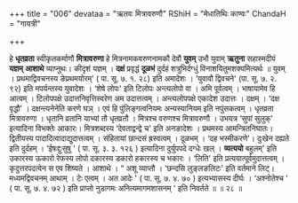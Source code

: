 +++
title = "006"
devataa = "ऋतवः मित्रावरुणौ"
RShiH = "मेधातिथिः काण्वः"
ChandaH = "गायत्री"

+++


हे **धृतव्रता** स्वीकृतकर्माणौ **मित्रावरुणा** हे मित्रनामकवरुणनामकौ देवौ **युवम्** उभौ युवाम् **ऋतुना** सहास्मदीयं **यज्ञम्** **आशाथे** व्याप्नुथः। कीदृशं यज्ञम् । **दक्षं** प्रवृद्धं **दूळभं** दुर्दहं शत्रुभिर्दग्धुं विनाशयितुमशक्यमित्यर्थः ॥ युवम् । प्रथमाद्विवचनस्य ङेप्रथमयोरम्' ( पा. सू. ७. १. २८) इति अमादेशः । ‘युवावौ द्विवचने' (पा. सू. ७. २. ९२) इति मपर्यन्तस्य युवादेशः । ‘शेषे लोपः' इति टिलोपः अन्त्यलोपो वा । अमि पूर्वत्वम् । भाषायामेव हि आत्वम् । टिलोपपक्षे उदात्तनिवृत्तिस्वरेण अम उदात्तत्वम् । अन्त्यलोपपक्षे एकादेश उदात्तः । दक्षम् । ‘दक्ष वृद्धौ' । दक्षन्त्यनेनेति करणे घञ् । एवं हि पुंलिङ्गत्वनियमः अन्यस्यानियम इति नपुंसकत्वम् । धृतव्रता मित्रावरुणा । धृतानि व्रतानि याभ्यां तौ धृतव्रतौ । मित्रश्च वरुणश्च मित्रावरुणौ । उभयत्र ‘सुपां सुलुक्' इत्यादिना विभक्तेः आकारः। मित्रशब्दस्य ‘देवताद्वन्द्वे च' इति अनङादेशः । प्रथमस्य आमन्त्रितनिघातः। द्वितीयस्य पादादित्वादाद्युदात्तत्वम् । संहितायां छान्दसं ह्रस्वत्वम् । दूळभम् । ‘दह भस्मीकरणे'। दुःखेन दह्यते इति दुर्दहम् । ‘ईषःद्दुःसुषु ' ( पा. सू. ३. ३. १२६ ) इत्यादिना दुर्युपपदे दग्धेः खल् । **व्यत्ययो** बहुलम्' इति उकारस्य ऊकारो रेफस्य लोपो दकारस्य डकारो हकारस्य च भकारः । ‘लिति' इति प्रत्ययात्पूर्वमुदात्तत्वम् । कृदुत्तरपदत्वेन स एव शिष्यते । आशाथे । “ अशू व्याप्तौ । ‘छन्दसि लुङ्लङलिटः' इति वर्तमाने लिट्। मध्यमद्विवचनम् आथाम् । टेः एत्वम् । अत आदेः ' ( पा. सू. ७. ४. ७० ) इत्यभ्यासस्य दीर्घः । ‘अश्नोतेश्च ' ( पा. सू. ७. ४. ७२ ) इति प्राप्तो नुडागमः  अनित्यमागमशासनम् ' इति निवर्तते ॥ ॥ २८ ॥
